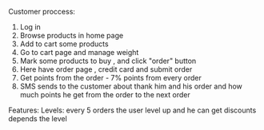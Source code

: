 Customer proccess:

1. Log in
2. Browse products in home page
3. Add to cart some products
4. Go to cart page and manage weight
5. Mark some products to buy , and click "order" button
6. Here have order page , credit card and submit order
7. Get points from the order - 7% points from every order
8. SMS sends to the customer about thank him and his order and how much points he get from the order to the next order

Features:
Levels: every 5 orders the user level up and he can get discounts
depends the level
